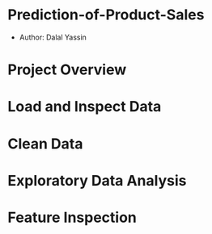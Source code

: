 # Prediction-of-Product-Sales
  - Author: Dalal Yassin
# Project Overview

# Load and Inspect Data

# Clean Data

# Exploratory Data Analysis

# Feature Inspection

